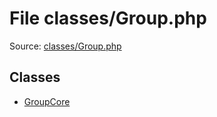 File classes/Group.php
=========

Source: [classes/Group.php](https://github.com/PrestaShop/PrestaShop/blob/1.5.0.15/classes/Group.php)


Classes
-------

* [GroupCore](class.GroupCore.md)

